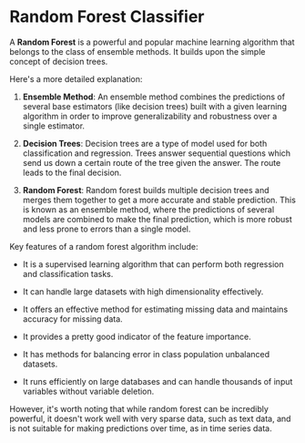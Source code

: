 Random Forest Classifier
========================

A **Random Forest** is a powerful and popular machine learning algorithm that belongs to the class of ensemble methods. It builds upon the simple concept of decision trees.

Here's a more detailed explanation:

1. **Ensemble Method**: An ensemble method combines the predictions of several base estimators (like decision trees) built with a given learning algorithm in order to improve generalizability and robustness over a single estimator.

2. **Decision Trees**: Decision trees are a type of model used for both classification and regression. Trees answer sequential questions which send us down a certain route of the tree given the answer. The route leads to the final decision.

3. **Random Forest**: Random forest builds multiple decision trees and merges them together to get a more accurate and stable prediction. This is known as an ensemble method, where the predictions of several models are combined to make the final prediction, which is more robust and less prone to errors than a single model.

Key features of a random forest algorithm include:

- It is a supervised learning algorithm that can perform both regression and classification tasks.

- It can handle large datasets with high dimensionality effectively.

- It offers an effective method for estimating missing data and maintains accuracy for missing data.

- It provides a pretty good indicator of the feature importance.

- It has methods for balancing error in class population unbalanced datasets.

- It runs efficiently on large databases and can handle thousands of input variables without variable deletion. 

However, it's worth noting that while random forest can be incredibly powerful, it doesn't work well with very sparse data, such as text data, and is not suitable for making predictions over time, as in time series data.


